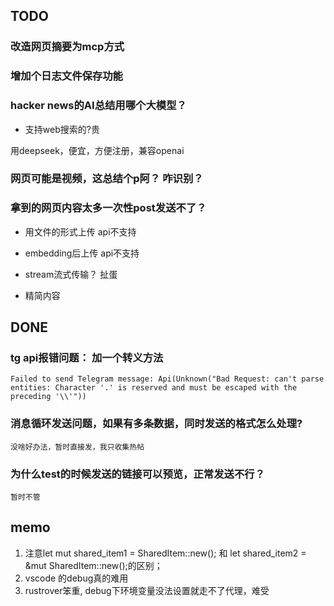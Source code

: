 ## TODO

### 改造网页摘要为mcp方式

### 增加个日志文件保存功能

### hacker news的AI总结用哪个大模型？

- 支持web搜索的?贵

用deepseek，便宜，方便注册，兼容openai


### 网页可能是视频，这总结个p阿？ 咋识别？

### 拿到的网页内容太多一次性post发送不了？

- 用文件的形式上传
    api不支持

- embedding后上传
    api不支持

- stream流式传输？
    扯蛋

- 精简内容
    



## DONE

### tg api报错问题： 加一个转义方法 
~~~
Failed to send Telegram message: Api(Unknown("Bad Request: can't parse entities: Character '.' is reserved and must be escaped with the preceding '\\'"))
~~~


### 消息循环发送问题，如果有多条数据，同时发送的格式怎么处理?
    没啥好办法，暂时直接发，我只收集热帖


### 为什么test的时候发送的链接可以预览，正常发送不行？
    暂时不管

## memo
1. 注意let mut shared_item1 = SharedItem::new(); 和 let shared_item2 = &mut SharedItem::new();的区别；
2. vscode 的debug真的难用
3. rustrover笨重, debug下环境变量没法设置就走不了代理，难受
